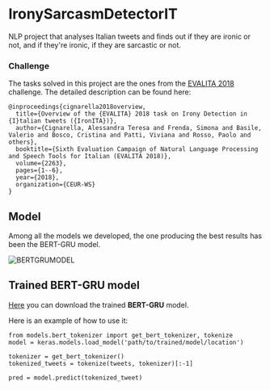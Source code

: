 # IronySarcasmDetectorIT
NLP project that analyses Italian tweets and finds out if they are ironic or not, and if they're ironic, if they are sarcastic or not.

### Challenge
The tasks solved in this project are the ones from the [EVALITA 2018](http://www.di.unito.it/~tutreeb/ironita-evalita18/index.html) challenge.
The detailed description can be found here:
    
    @inproceedings{cignarella2018overview,
      title={Overview of the {EVALITA} 2018 task on Irony Detection in {I}talian tweets ({IronITA})},
      author={Cignarella, Alessandra Teresa and Frenda, Simona and Basile, Valerio and Bosco, Cristina and Patti, Viviana and Rosso, Paolo and others},
      booktitle={Sixth Evaluation Campaign of Natural Language Processing and Speech Tools for Italian (EVALITA 2018)},
      volume={2263},
      pages={1--6},
      year={2018},
      organization={CEUR-WS}
    }

## Model
Among all the models we developed, the one producing the best results
has been the BERT-GRU model.

![BERTGRUMODEL](https://github.com/gerzin/IronySarcasmDetectorIT/blob/media/.media/bert_gru_placeholder.jpeg)

## Trained BERT-GRU model


[Here](https://mega.nz/file/SaJlnIaR#ujK04KL6z_EKTVNS4K5SaSyhqkW1haKnKH0Xl53pbPQ) you can download the trained **BERT-GRU** model. 

Here is an example of how to use it:
    
    from models.bert_tokenizer import get_bert_tokenizer, tokenize
    model = keras.models.load_model('path/to/trained/model/location')
    
    tokenizer = get_bert_tokenizer()
    tokenized_tweets = tokenize(tweets, tokenizer)[:-1]
    
    pred = model.predict(tokenized_tweet)
    
    




